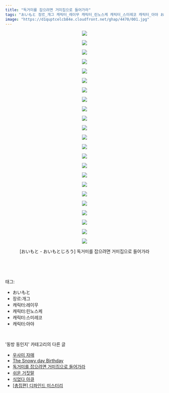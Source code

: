 ```yaml
---
title: "독거미를 잡으려면 거미집으로 들어가라"
tags: "おいもと 장르_개그 캐릭터_레이무 캐릭터_린노스케 캐릭터_스미레코 캐릭터_아야 おいもと_おいもとじろう 동방_동인지"
image: "https://d1quptcelcb84e.cloudfront.net/ghap/4470/001.jpg"
---
```

<div class="article">
<p style="text-align: center; clear: none; float: none;"><img src="{{ site.imgserver8 }}/ghap/4470/001.jpg"/></p>
<p style="text-align: center; clear: none; float: none;"><img src="{{ site.imgserver8 }}/ghap/4470/002.jpg"/></p>
<p style="text-align: center; clear: none; float: none;"><img src="{{ site.imgserver8 }}/ghap/4470/003.jpg"/></p>
<p style="text-align: center; clear: none; float: none;"><img src="{{ site.imgserver8 }}/ghap/4470/004.jpg"/></p>
<p style="text-align: center; clear: none; float: none;"><img src="{{ site.imgserver8 }}/ghap/4470/005.jpg"/></p>
<p style="text-align: center; clear: none; float: none;"><img src="{{ site.imgserver8 }}/ghap/4470/006.jpg"/></p>
<p style="text-align: center; clear: none; float: none;"><img src="{{ site.imgserver8 }}/ghap/4470/007.jpg"/></p>
<p style="text-align: center; clear: none; float: none;"><img src="{{ site.imgserver8 }}/ghap/4470/008.jpg"/></p>
<p style="text-align: center; clear: none; float: none;"><img src="{{ site.imgserver8 }}/ghap/4470/009.jpg"/></p>
<p style="text-align: center; clear: none; float: none;"><img src="{{ site.imgserver8 }}/ghap/4470/010.jpg"/></p>
<p style="text-align: center; clear: none; float: none;"><img src="{{ site.imgserver8 }}/ghap/4470/011.jpg"/></p>
<p style="text-align: center; clear: none; float: none;"><img src="{{ site.imgserver8 }}/ghap/4470/012.jpg"/></p>
<p style="text-align: center; clear: none; float: none;"><img src="{{ site.imgserver8 }}/ghap/4470/013.jpg"/></p>
<p style="text-align: center; clear: none; float: none;"><img src="{{ site.imgserver8 }}/ghap/4470/014.jpg"/></p>
<p style="text-align: center; clear: none; float: none;"><img src="{{ site.imgserver8 }}/ghap/4470/015.jpg"/></p>
<p style="text-align: center; clear: none; float: none;"><img src="{{ site.imgserver8 }}/ghap/4470/016.jpg"/></p>
<p style="text-align: center; clear: none; float: none;"><img src="{{ site.imgserver8 }}/ghap/4470/017.jpg"/></p>
<p style="text-align: center; clear: none; float: none;"><img src="{{ site.imgserver8 }}/ghap/4470/018.jpg"/></p>
<p style="text-align: center; clear: none; float: none;"><img src="{{ site.imgserver8 }}/ghap/4470/019.jpg"/></p>
<p style="text-align: center; clear: none; float: none;"><img src="{{ site.imgserver8 }}/ghap/4470/020.jpg"/></p>
<p style="text-align: center; clear: none; float: none;"><img src="{{ site.imgserver8 }}/ghap/4470/021.jpg"/></p>
<p style="text-align: center; clear: none; float: none;"><img src="{{ site.imgserver8 }}/ghap/4470/022.jpg"/></p>
<p style="text-align: center; clear: none; float: none;"><img src="{{ site.imgserver8 }}/ghap/4470/023.jpg"/></p>
<p style="text-align: center; clear: none; float: none;">[おいもと - おいもとじろう] 독거미를 잡으려면 거미집으로 들어가라</p>
<p><br/></p>
</div><br/>
<div class="tagTrail">
<p>태그: </p>
<ul>
<li>おいもと</li>
<li>장르:개그</li>
<li>캐릭터:레이무</li>
<li>캐릭터:린노스케</li>
<li>캐릭터:스미레코</li>
<li>캐릭터:아야</li>
</ul>
</div><br/>
<div class="another">
<p>'동방 동인지' 카테고리의 다른 글</p>
<ul>
<li><a href="/ghap_4477">우사미 자매</a></li>
<li><a href="/ghap_4471">The Snowy day Birthday</a></li>
<li><a href="/ghap_4470">독거미를 잡으려면 거미집으로 들어가라</a></li>
<li><a href="/ghap_4469">쉬운 거짓말</a></li>
<li><a href="/ghap_4468">식었다 아큐</a></li>
<li><a href="/ghap_4466">[총집편] 디파인드 미스터리</a></li>
</ul>
</div><br/>
<div class="cb_module cb_fluid">
<div class="cb_wrt cb_profile">
</div><!-- commentList close -->
</div><br/>
